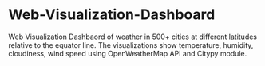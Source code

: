# Web-Visualization-Dashboard
Web Visualization Dashbaord of weather in 500+ cities at different latitudes relative to the equator line. The visualizations show temperature, humidity, cloudiness, wind speed using OpenWeatherMap API and Citypy module.
